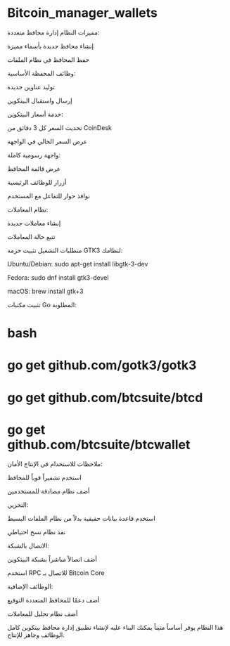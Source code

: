 # Bitcoin_manager_wallets


مميزات النظام
إدارة محافظ متعددة:

إنشاء محافظ جديدة بأسماء مميزة

حفظ المحافظ في نظام الملفات

وظائف المحفظة الأساسية:

توليد عناوين جديدة

إرسال واستقبال البيتكوين

خدمة أسعار البيتكوين:

تحديث السعر كل 3 دقائق من CoinDesk

عرض السعر الحالي في الواجهة

واجهة رسومية كاملة:

عرض قائمة المحافظ

أزرار للوظائف الرئيسية

نوافذ حوار للتفاعل مع المستخدم

نظام المعاملات:

إنشاء معاملات جديدة

تتبع حالة المعاملات

متطلبات التشغيل
تثبيت حزمة GTK3 لنظامك:

Ubuntu/Debian: sudo apt-get install libgtk-3-dev

Fedora: sudo dnf install gtk3-devel

macOS: brew install gtk+3

تثبيت مكتبات Go المطلوبة:

# bash

# go get github.com/gotk3/gotk3
# go get github.com/btcsuite/btcd
# go get github.com/btcsuite/btcwallet

ملاحظات للاستخدام في الإنتاج
الأمان:

استخدم تشفيراً قوياً للمحافظ

أضف نظام مصادقة للمستخدمين

التخزين:

استخدم قاعدة بيانات حقيقية بدلاً من نظام الملفات البسيط

نفذ نظام نسخ احتياطي

الاتصال بالشبكة:

أضف اتصالاً مباشراً بشبكة البيتكوين

استخدم RPC للاتصال بـ Bitcoin Core

الوظائف الإضافية:

أضف دعمًا للمحافظ المتعددة التوقيع

أضف نظام تحليل للمعاملات

هذا النظام يوفر أساساً متيناً يمكنك البناء عليه لإنشاء تطبيق إدارة محافظ بيتكوين كامل الوظائف وجاهز للإنتاج.

